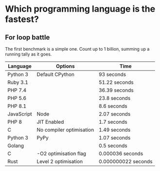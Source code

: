 # Which programming language is the fastest?

## For loop battle

The first benchmark is a simple one. Count up to 1 billion, summing up a running tally as it goes.

| Language    | Options                  | Time                |
| ----------- | ------------------------ | ------------------- |
| Python 3    | Default CPython          | 93 seconds          |
| Ruby 3.1    |                          | 51.22 seconds       |
| PHP 7.4     |                          | 36.39 seconds       |
| PHP 5.6     |                          | 23.8 seconds        |
| PHP 8.1     |                          | 8.6 seconds         |
| JavaScript  | Node                     | 2.07 seconds        |
| PHP 8       | JIT Enabled              | 1.7 seconds         |
| C           | No compiler optimisation | 1.49 seconds        |
| Python 3    | PyPy                     | 1.07 seconds        |
| Golang      |                          | 0.5 seconds         |
| C           | -O2 optimisation flag    | 0.000036 seconds    |
| Rust        | Level 2 optimisation     | 0.000000022 seconds |